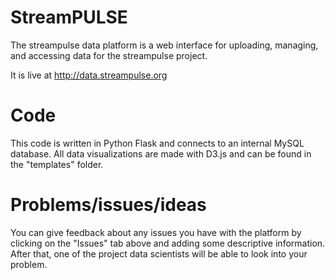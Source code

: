 # StreamPULSE
The streampulse data platform is a web interface for uploading, managing, and accessing data for the streampulse project.

It is live at http://data.streampulse.org

# Code
This code is written in Python Flask and connects to an internal MySQL database. All data visualizations are made with D3.js and can be found in the "templates" folder.

# Problems/issues/ideas
You can give feedback about any issues you have with the platform by clicking on the "Issues" tab above and adding some descriptive information. After that, one of the project data scientists will be able to look into your problem.

